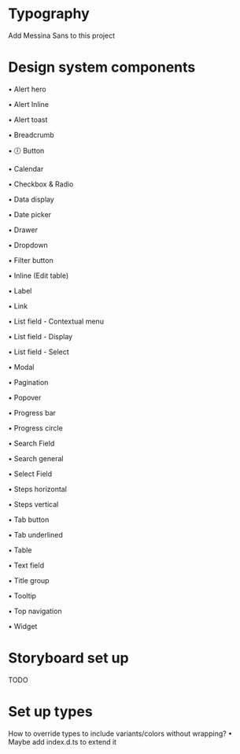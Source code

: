 # Typography

Add Messina Sans to this project

# Design system components

• Alert hero

• Alert Inline

• Alert toast

• Breadcrumb

• 🕕 Button

• Calendar

• Checkbox & Radio

• Data display

• Date picker

• Drawer

• Dropdown

• Filter button

• Inline (Edit table)

• Label

• Link

• List field - Contextual menu

• List field - Display

• List field - Select

• Modal

• Pagination

• Popover

• Progress bar

• Progress circle

• Search Field

• Search general

• Select Field

• Steps horizontal

• Steps vertical

• Tab button

• Tab underlined

• Table

• Text field

• Title group

• Tooltip

• Top navigation

• Widget

# Storyboard set up

TODO

# Set up types

How to override types to include variants/colors without wrapping?
• Maybe add index.d.ts to extend it